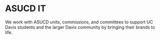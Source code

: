 # ASUCD IT
We work with ASUCD units, commissions, and committees to support UC Davis students and the larger Davis community by bringing their brands to life.
